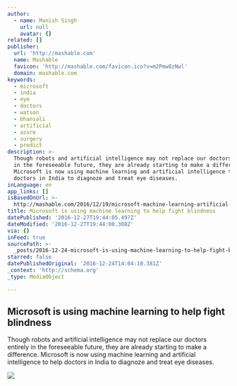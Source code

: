 ```yaml
---
author:
  - name: Manish Singh
    url: null
    avatar: {}
related: []
publisher:
  url: 'http://mashable.com'
  name: Mashable
  favicon: 'http://mashable.com/favicon.ico?v=m2Pmw8zNwl'
  domain: mashable.com
keywords:
  - microsoft
  - india
  - eye
  - doctors
  - watson
  - bhansali
  - artificial
  - azure
  - surgery
  - predict
description: >-
  Though robots and artificial intelligence may not replace our doctors entirely
  in the foreseeable future, they are already starting to make a difference.
  Microsoft is now using machine learning and artificial intelligence to help
  doctors in India to diagnoze and treat eye diseases.
inLanguage: en
app_links: []
isBasedOnUrl: >-
  http://mashable.com/2016/12/19/microsoft-machine-learning-artificial-intelligence-blindness-india/?platform=hootsuite
title: Microsoft is using machine learning to help fight blindness
datePublished: '2016-12-27T19:44:05.497Z'
dateModified: '2016-12-27T19:44:00.308Z'
via: {}
inFeed: true
sourcePath: >-
  _posts/2016-12-24-microsoft-is-using-machine-learning-to-help-fight-blindness.md
starred: false
datePublishedOriginal: '2016-12-24T14:04:10.381Z'
_context: 'http://schema.org'
_type: MediaObject

---
```

<article style=""><h1>Microsoft is using machine learning to help fight blindness</h1><p>Though robots and artificial intelligence may not replace our doctors entirely in the foreseeable future, they are already starting to make a difference. Microsoft is now using machine learning and artificial intelligence to help doctors in India to diagnoze and treat eye diseases.</p><img src="http://a.amz.mshcdn.com/media/ZgkyMDE2LzEyLzE5L2ZkL2JiNDg3Y2U5MzFhMzRlYzBhN2JkODdjMTliZjdiOWU4LjNkMjJhLnBuZwpwCXRodW1iCTEyMDB4NjMwCmUJanBn/de340bce/9f2/bb487ce9-31a3-4ec0-a7bd-87c19bf7b9e8.jpg" /></article>